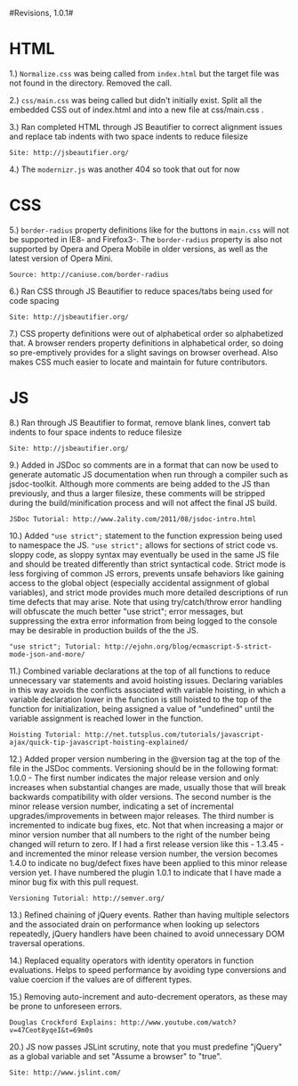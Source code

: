 #Revisions, 1.0.1#

HTML
========================

1.) `Normalize.css` was being called from `index.html` but the target file was not found in the directory. Removed the call.

2.) `css/main.css` was being called but didn't initially exist. Split all the embedded CSS out of index.html and into a new file at css/main.css . 

3.) Ran completed HTML through JS Beautifier to correct alignment issues and replace tab indents with two space indents to reduce filesize

    Site: http://jsbeautifier.org/

4.) The `modernizr.js` was another 404 so took that out for now



CSS
========================

5.) `border-radius` property definitions like for the buttons in `main.css` will not be supported in IE8- and Firefox3-. The `border-radius` property is also not supported by Opera and Opera Mobile in older versions, as well as the latest version of Opera Mini. 

    Source: http://caniuse.com/border-radius

6.) Ran CSS through JS Beautifier to reduce spaces/tabs being used for code spacing

    Site: http://jsbeautifier.org/

7.) CSS property definitions were out of alphabetical order so alphabetized that. A browser renders property definitions in alphabetical order, so doing so pre-emptively provides for a slight savings on browser overhead. Also makes CSS much easier to locate and maintain for future contributors.



JS
========================

8.) Ran through JS Beautifier to format, remove blank lines, convert tab indents to four space indents to reduce filesize

    Site: http://jsbeautifier.org/

9.) Added in JSDoc so comments are in a format that can now be used to generate automatic JS documentation when run through a compiler such as jsdoc-toolkit. Although more comments are being added to the JS than previously, and thus a larger filesize, these comments will be stripped during the build/minification process and will not affect the final JS build. 

    JSDoc Tutorial: http://www.2ality.com/2011/08/jsdoc-intro.html

10.) Added `"use strict";` statement to the function expression being used to namespace the JS. `"use strict";` allows for sections of strict code vs. sloppy code, as sloppy syntax may eventually be used in the same JS file and should be treated differently than strict syntactical code. Strict mode is less forgiving of common JS errors, prevents unsafe behaviors like gaining access to the global object (especially accidental assignment of global variables), and strict mode provides much more detailed descriptions of run time defects that may arise. Note that using try/catch/throw error handling will obfuscate the much better "use strict"; error messages, but suppressing the extra error information from being logged to the console may be desirable in production builds of the the JS. 

    "use strict"; Tutorial: http://ejohn.org/blog/ecmascript-5-strict-mode-json-and-more/

11.) Combined variable declarations at the top of all functions to reduce unnecessary var statements and avoid hoisting issues. Declaring variables in this way avoids the conflicts associated with variable hoisting, in which a variable declaration lower in the function is still hoisted to the top of the function for initialization, being assigned a value of "undefined" until the variable assignment is reached lower in the function.       

    Hoisting Tutorial: http://net.tutsplus.com/tutorials/javascript-ajax/quick-tip-javascript-hoisting-explained/

12.) Added proper version numbering in the @version tag at the top of the file in the JSDoc comments. Versioning should be in the following format: 1.0.0 - The first number indicates the major release version and only increases when substantial changes are made, usually those that will break backwards compatibility with older versions. The second number is the minor release version number, indicating a set of incremental upgrades/improvements in between major releases. The third number is incremented to indicate bug fixes, etc. Not that when increasing a major or minor version number that all numbers to the right of the number being changed will return to zero. If I had a first release version like this - 1.3.45 - and incremented the minor release version number, the version becomes 1.4.0 to indicate no bug/defect fixes have been applied to this minor release version yet. I have numbered the plugin 1.0.1 to indicate that I have made a minor bug fix with this pull request.

    Versioning Tutorial: http://semver.org/

13.) Refined chaining of jQuery events. Rather than having multiple selectors and the associated drain on performance when looking up selectors repeatedly, jQuery handlers have been chained to avoid unnecessary DOM traversal operations.

14.) Replaced equality operators with identity operators in function evaluations. Helps to speed performance by avoiding type conversions and value coercion if the values are of different types.

15.) Removing auto-increment and auto-decrement operators, as these may be prone to unforeseen errors.

    Douglas Crockford Explains: http://www.youtube.com/watch?v=47Ceot8yqeI&t=69m0s

20.) JS now passes JSLint scrutiny, note that you must predefine "jQuery" as a global variable and set "Assume a browser" to "true". 

    Site: http://www.jslint.com/

